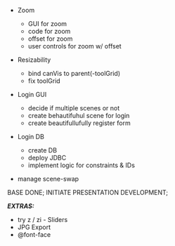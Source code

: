 * Zoom
    * GUI for zoom
    * code for zoom
    * offset for zoom
    * user controls for zoom w/ offset
    
* Resizability
    * bind canVis to parent(-toolGrid)
    * fix toolGrid
    
* Login GUI
    * decide if multiple scenes or not
    * create behautifuhul scene for login
    * create beautifullufully register form
    
* Login DB
    * create DB
    * deploy JDBC
    * implement logic for constraints & IDs
    
* manage scene-swap

BASE DONE;
INITIATE PRESENTATION DEVELOPMENT;


***EXTRAS:***
* try z / zi - Sliders
* JPG Export
* @font-face
    
  
